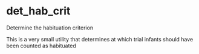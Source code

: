 # det_hab_crit
Determine the habituation criterion

This is a very small utility that determines at which trial infants should have been counted as habituated
